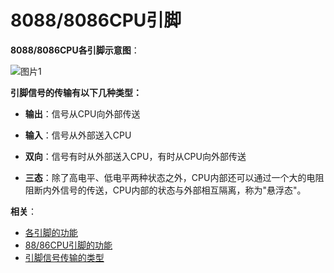 # 8088/8086CPU引脚

**8088/8086CPU各引脚示意图**：

![图片1](https://cdn.jsdelivr.net/gh/letengzz/Two-C@main/img/PM/Second/%E5%BC%95%E8%84%9A%E7%A4%BA%E6%84%8F%E5%9B%BE.png)

**引脚信号的传输有以下几种类型：**

* **输出**：信号从CPU向外部传送
* **输入**：信号从外部送入CPU
* **双向**：信号有时从外部送入CPU，有时从CPU向外部传送

* **三态**：除了高电平、低电平两种状态之外，CPU内部还可以通过一个大的电阻阻断内外信号的传送，CPU内部的状态与外部相互隔离，称为"悬浮态"。

**相关**：

- [各引脚的功能](各引脚的功能.md)
- [88/86CPU引脚的功能](8886CPU引脚的功能.md)
- [引脚信号传输的类型](引脚信号传输的类型.md)